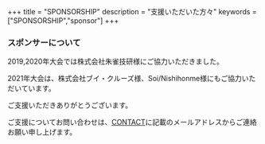 +++
title = "SPONSORSHIP"
description = "支援いただいた方々"
keywords = ["SPONSORSHIP","sponsor"]
+++

### スポンサーについて

2019,2020年大会では株式会社朱雀技研様にご協力いただきました。

2021年大会は、株式会社ブイ・クルーズ様、Soi/Nishihonme様にもご協力いただいています。

ご支援いただきありがとうございます。

ご支援についてお問い合わせは、[CONTACT](/contact/)に記載のメールアドレスからご連絡お願い申し上げます。